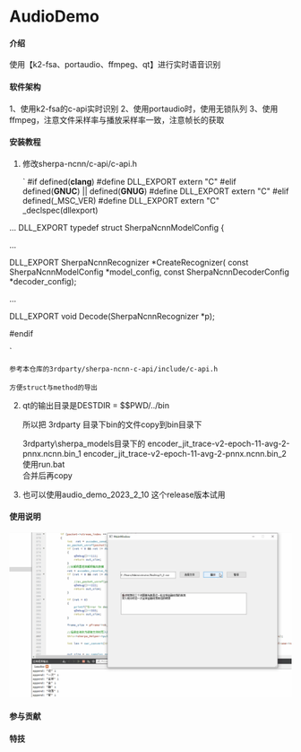 # AudioDemo

#### 介绍
使用【k2-fsa、portaudio、ffmpeg、qt】进行实时语音识别 

#### 软件架构
1、使用k2-fsa的c-api实时识别
2、使用portaudio时，使用无锁队列
3、使用ffmpeg，注意文件采样率与播放采样率一致，注意帧长的获取


#### 安装教程

1.  修改sherpa-ncnn/c-api/c-api.h

    `
  #if defined(__clang__)
  #define DLL_EXPORT extern "C"
  #elif defined(__GNUC__) || defined(__GNUG__)
  #define DLL_EXPORT extern "C"
  #elif defined(_MSC_VER)
  #define DLL_EXPORT extern "C" _declspec(dllexport)

  ...
  DLL_EXPORT typedef struct SherpaNcnnModelConfig {

 ...

DLL_EXPORT SherpaNcnnRecognizer *CreateRecognizer(
    const SherpaNcnnModelConfig *model_config,
    const SherpaNcnnDecoderConfig *decoder_config);

 ...

DLL_EXPORT void Decode(SherpaNcnnRecognizer *p);

  #endif

`

    参考本仓库的3rdparty/sherpa-ncnn-c-api/include/c-api.h

    方便struct与method的导出
     
2.   qt的输出目录是DESTDIR = $$PWD/../bin

     所以把 3rdparty 目录下bin的文件copy到bin目录下

     3rdparty\sherpa_models目录下的 encoder_jit_trace-v2-epoch-11-avg-2-pnnx.ncnn.bin_1     encoder_jit_trace-v2-epoch-11-avg-2-pnnx.ncnn.bin_2 使用run.bat  
 合并后再copy

3.   也可以使用audio_demo_2023_2_10 这个release版本试用

#### 使用说明

![输入图片说明](%E7%A4%BA%E4%BE%8B.png)

#### 参与贡献


#### 特技



